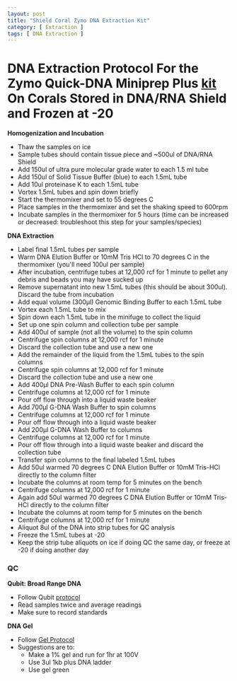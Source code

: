 ```yaml
---
layout: post
title: "Shield Coral Zymo DNA Extraction Kit"
category: [ Extraction ]
tags: [ DNA Extraction ]
---
```


# DNA Extraction Protocol For the Zymo Quick-DNA Miniprep Plus [kit](https://github.com/meschedl/MESPutnam_Open_Lab_Notebook/blob/master/company-protocols/_d4068_d4069_quick-dna_miniprep_plus_kit.pdf) On Corals Stored in DNA/RNA Shield and Frozen at -20

**Homogenization and Incubation**

- Thaw the samples on ice
- Sample tubes should contain tissue piece and ~500ul of DNA/RNA Shield
- Add 150ul of ultra pure molecular grade water to each 1.5 ml tube
- Add 150ul of Solid Tissue Buffer (blue) to each 1.5mL tube
- Add 10ul proteinase K to each 1.5mL tube
- Vortex 1.5mL tubes and spin down briefly
- Start the thermomixer and set to 55 degrees C
- Place samples in the thermomixer and set the shaking speed to 600rpm
- Incubate samples in the thermomixer for 5 hours (time can be increased or decreased: troubleshoot this step for your samples/species)

**DNA Extraction**

- Label final 1.5mL tubes per sample
- Warm DNA Elution Buffer or 10mM Tris HCl to 70 degrees C in the thermomixer (you'll need 100ul per sample)
- After incubation, centrifuge tubes at 12,000 rcf for 1 minute to pellet any debris and beads you may have sucked up
- Remove supernatant into new 1.5mL tubes (this should be about 300ul). Discard the tube from incubation
- Add equal volume (300µl) Genomic Binding Buffer to each 1.5mL tube
- Vortex each 1.5mL tube to mix
- Spin down each 1.5mL tube in the minifuge to collect the liquid
- Set up one spin column and collection tube per sample
- Add 400ul of sample (not all the volume) to the spin column
- Centrifuge spin columns at 12,000 rcf for 1 minute
- Discard the collection tube and use a new one
- Add the remainder of the liquid from the 1.5mL tubes to the spin columns
- Centrifuge spin columns at 12,000 rcf for 1 minute
- Discard the collection tube and use a new one
- Add 400µl DNA Pre-Wash Buffer to each spin column
- Centrifuge columns at 12,000 rcf for 1 minute
- Pour off flow through into a liquid waste beaker
- Add 700µl G-DNA Wash Buffer to spin columns
- Centrifuge columns at 12,000 rcf for 1 minute
- Pour off flow through into a liquid waste beaker
- Add 200µl G-DNA Wash Buffer to columns
- Centrifuge columns at 12,000 rcf for 1 minute
- Pour off flow through into a liquid waste beaker and discard the collection tube
- Transfer spin columns to the final labeled 1.5mL tubes
- Add 50ul warmed 70 degrees C DNA Elution Buffer or 10mM Tris-HCl directly to the column filter
- Incubate the columns at room temp for 5 minutes on the bench
- Centrifuge columns at 12,000 rcf for 1 minute
- Again add 50ul warmed 70 degrees C DNA Elution Buffer or 10mM Tris-HCl directly to the column filter
- Incubate the columns at room temp for 5 minutes on the bench
- Centrifuge columns at 12,000 rcf for 1 minute
- Aliquot 8ul of the DNA into strip tubes for QC analysis
- Freeze the 1.5mL tubes at -20
- Keep the strip tube aliquots on ice if doing QC the same day, or freeze at -20 if doing another day

### QC

**Qubit: Broad Range DNA**  
- Follow Qubit [protocol](https://github.com/meschedl/PPP-Lab-Resources/blob/master/Protocols_and_Lab_Resources/DNA_Quality_Control/Qubit-Assay-Protocol.md)
- Read samples twice and average readings
- Make sure to record standards

**DNA Gel**
- Follow [Gel Protocol](https://github.com/meschedl/PPP-Lab-Resources/blob/master/Protocols_and_Lab_Resources/DNA_Quality_Control/Agrose-Gel-Protocol.md)
- Suggestions are to:
  - Make a 1% gel and run for 1hr at 100V
  - Use 3ul 1kb plus DNA ladder
  - Use gel green

